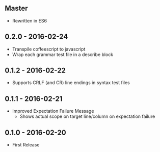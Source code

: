## Master

- Rewritten in ES6

## 0.2.0 - 2016-02-24

- Transpile coffeescript to javascript
- Wrap each grammar test file in a describe block

## 0.1.2 - 2016-02-22

- Supports CRLF (and CR) line endings in syntax test files

## 0.1.1 - 2016-02-21

- Improved Expectation Failure Message
  - Shows actual scope on target line/column on expectation failure

## 0.1.0 - 2016-02-20

- First Release
